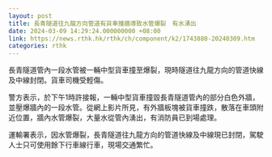 ```yaml
---
layout: post
title: 長青隧道往九龍方向管道有貨車撞牆導致水管爆裂　有水湧出
date: 2024-03-09 14:29:24.000000000 +08:00
link: https://news.rthk.hk/rthk/ch/component/k2/1743880-20240309.htm
categories: rthk
---
```


長青隧道管內一段水管被一輛中型貨車撞至爆裂，現時隧道往九龍方向的管道快線及中線封閉。貨車司機受輕傷。

警方表示，於下午1時許接報，一輛中型貨車撞毀長青隧道管內的部分白色外牆，並壓爆牆內的一段水管。從網上影片所見，有外牆板塊被貨車撞跌，散落在車頭附近位置，牆內水管爆裂，大量水從管內湧出，有消防員已到場處理。

運輸署表示，因水管爆裂，長青隧道往九龍方向的管道快線及中線現已封閉，駕駛人士只可使用餘下行車線行車，現場交通繁忙。
